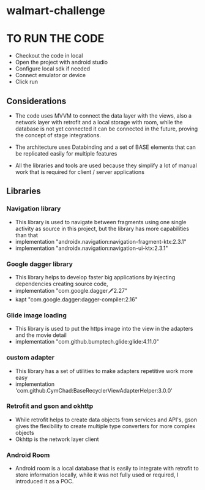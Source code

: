 # walmart-challenge

# TO RUN THE CODE

- Checkout the code in local
- Open the project with android studio
- Configure local sdk if needed
- Connect emulator or device
- Click run

## Considerations 

- The code uses MVVM to connect the data layer with the views, also a network layer with retrofit and a local storage with room, while the database is not yet connected it can be connected in the future, proving the concept of stage integrations.

- The architecture uses Databinding and a set of BASE elements that can be replicated easily for multiple features

- All the libraries and tools are used because they simplify a lot of manual work that is required for client / server applications

## Libraries

### Navigation library
- This library is used to navigate between fragments using one single activity as source in this project, but the library has more capabilities than that
- implementation "androidx.navigation:navigation-fragment-ktx:2.3.1"
- implementation "androidx.navigation:navigation-ui-ktx:2.3.1"

### Google dagger library
- This library helps to develop faster big applications by injecting dependencies creating source code, 
- implementation "com.google.dagger:dagger:2.27"
- kapt "com.google.dagger:dagger-compiler:2.16"


### Glide image loading
- This library is used to put the https image into the view in the adapters and the movie detail
- implementation "com.github.bumptech.glide:glide:4.11.0"

### custom adapter
- This library has a set of utilities to make adapters repetitive work more easy
- implementation 'com.github.CymChad:BaseRecyclerViewAdapterHelper:3.0.0'

### Retrofit and gson and okhttp
- While retrofit helps to create data objects from services and API's, gson gives the flexibility to create multiple type converters for more complex objects
- Okhttp is the network layer client

### Android Room
- Android room is a local database that is easily to integrate with retrofit to store information locally, while it was not fully used or required, I introduced it as a POC.

